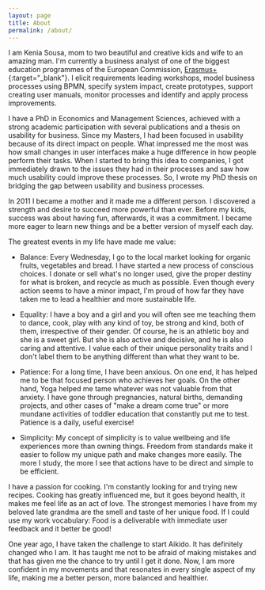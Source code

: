```yaml
---
layout: page
title: About
permalink: /about/
---
```


I am Kenia Sousa, mom to two beautiful and creative kids and wife to an amazing
man. I'm currently a business analyst of one of the biggest education programmes
of the European Commission, [Erasmus+][erasmus-plus]{:target="_blank"}. I elicit requirements leading
workshops, model business processes using BPMN, specify system impact, create
prototypes, support creating user manuals, monitor processes and identify and
apply process improvements.

I have a PhD in Economics and Management Sciences, achieved with a strong academic
participation with several publications and a thesis on usability for business.
Since my Masters, I had been focused in usability because
of its direct impact on people. What impressed me the most was how small changes
in user interfaces make a huge difference in how people perform their tasks. When
I started to bring this idea to companies, I got immediately drawn to the issues
they had in their processes and saw how much usability could improve these
processes. So, I wrote my PhD thesis on bridging the gap between
usability and business processes.

In 2011 I became a mother and it made me a different person. I
discovered a strength and desire to succeed more powerful than ever. Before my
kids, success was about having fun, afterwards, it was a commitment.
I became more eager to learn new things and be a better version
of myself each day.

The greatest events in my life have made me value:

- Balance: Every Wednesday, I go to the local market looking for organic fruits,
vegetables and bread. I have started a new process of conscious choices. I donate
or sell what's no longer used, give the proper destiny for what is broken, and recycle as much
as possible. Even though every action seems to have a minor impact, I'm proud
of how far they have taken me to lead a healthier and more sustainable
life.

- Equality: I have a boy and a girl and you will often see me teaching them to
dance, cook, play with any kind of toy, be strong and kind, both of them,
irrespective of their gender. Of course, he is an athletic boy and she is a sweet
girl. But she is also active and decisive, and he is also caring and attentive.
I value each of their unique personality traits and I don't label them to be
anything different than what they want to be.

- Patience: For a long time, I have been anxious. On one end, it has helped me to
be that focused person who achieves her goals. On the other hand, Yoga helped me
tame whatever was not valuable from that anxiety. I have gone through pregnancies, natural
births, demanding projects, and other cases of "make a dream
come true" or more mundane activities of toddler education that constantly put
me to test. Patience is a daily, useful exercise!

- Simplicity: My concept of simplicity is to value wellbeing and
life experiences more than owning things. Freedom from standards make it easier
to follow my unique path and make changes more easily. The more I study, the more
I see that actions have to be direct and simple to be efficient.

I have a passion for cooking. I'm constantly looking for and trying new recipes.
Cooking has greatly influenced me, but it goes beyond health, it makes me feel
life as an act of love. The strongest memories I have from my beloved late grandma
are the smell and taste of her unique food. If I could use my work vocabulary:
Food is a deliverable with immediate user feedback and it better be good!

One year ago, I have taken the challenge to start Aikido. It has definitely
changed who I am. It has taught me not to be afraid of making mistakes and that has
given me the chance to try until I get it done. Now, I am more confident in my
movements and that resonates in every single aspect of my life, making me
a better person, more balanced and healthier.

[erasmus-plus]: http://ec.europa.eu/programmes/erasmus-plus
